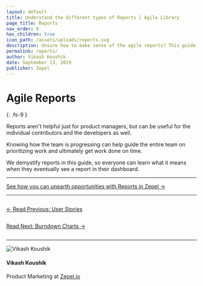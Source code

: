 ```yaml
---
layout: default
title: Understand the different types of Reports | Agile Library
page_title: Reports
nav_order: 8
has_children: true
icon_path: /assets/uploads/reports.svg
description: Unsure how to make sense of the agile reports? This guide has you covered.
permalink: reports/
author: Vikash Koushik
date: September 13, 2019
publisher: Zepel
---
```


# Agile Reports
{: .fs-9 }

Reports aren't helpful just for product managers, but can be useful for the individual contributors and the developers as well.

Knowing how the team is progressing can help guide the entire team on prioritizing work and ultimately get work done on time.

We demystify reports in this guide, so everyone can learn what it means when they eventually see a report in their dashboard.

---

<div class="highlight-row">
<div class="highlight-column">
<div class="highlight-card">
    <div class="highlight-container">
        <a href="https://zepel.io/features/reports/?utm_source=agilelibrary&utm_medium=bottom-cta&utm_campaign=reports" target="_blank">
        <p class="highlight-card-title">See how you can unearth opportunities with Reports in Zepel  →</p>
        </a>    
    </div>
</div>
</div>
</div>

---

<div class="row">
<div class="column">
<div class="card">
  <div class="container">
    <a href="{{ site.url }}{{ site.baseurl }}{% link agile/user-stories.md %}">
    <p class="card-title">←  Read Previous: User Stories</p> 
    </a>
  </div>
</div>
</div>

<div class="column">
<div class="card">
  <div class="container">
    <a href="{{ site.url }}{{ site.baseurl }}{% link agile/reports-burndown.md %}">
    <p class="card-title">Read Next: Burndown Charts  →</p>
    </a>
  </div>
</div>
</div>
</div>


---

<section class="author-card">
        <img class="author-profile-image" src="/agile/assets/uploads/vikashkoushik.jpeg" alt="Vikash Koushik">
        <section class="author-card-content">
        <h4 class="author-card-name">Vikash Koushik</h4>
            <p>Product Marketing at <a href="https://zepel.io/">Zepel.io</a></p>
    </section>
</section>